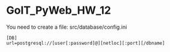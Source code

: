 # GoIT_PyWeb_HW_12

You need to create a file: src/database/config.ini

    [DB]
    url=postgresql://[user[:password]@][netloc][:port][/dbname]
